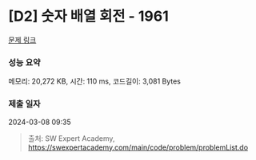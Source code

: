 # [D2] 숫자 배열 회전 - 1961 

[문제 링크](https://swexpertacademy.com/main/code/problem/problemDetail.do?contestProbId=AV5Pq-OKAVYDFAUq) 

### 성능 요약

메모리: 20,272 KB, 시간: 110 ms, 코드길이: 3,081 Bytes

### 제출 일자

2024-03-08 09:35



> 출처: SW Expert Academy, https://swexpertacademy.com/main/code/problem/problemList.do